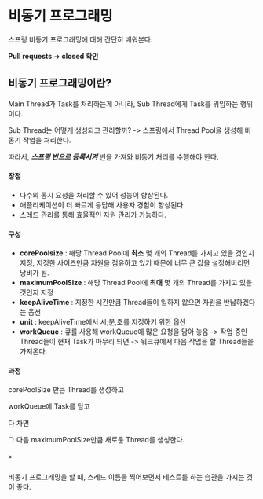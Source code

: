 # 비동기 프로그래밍

스프링 비동기 프로그래밍에 대해 간단히 배워본다.

**Pull requests -> closed 확인**

## 비동기 프로그래밍이란?
Main Thread가 Task를 처리하는게 아니라, Sub Thread에게 Task를 위임하는 행위이다.

Sub Thread는 어떻게 생성되고 관리할까?
-> 스프링에서 Thread Pool을 생성해 비동기 작업을 처리한다.

따라서, ***스프링 빈으로 등록시켜*** 빈을 가져와 비동기 처리를 수행해야 한다.

#### 장점
- 다수의 동시 요청을 처리할 수 있어 성능이 향상된다.
- 애플리케이션이 더 빠르게 응답해 사용자 경험이 향상된다.
- 스레드 관리를 통해 효율적인 자원 관리가 가능하다.

#### 구성
- **corePoolsize** : 해당 Thread Pool에 **최소** 몇 개의 Thread를 가지고 있을 것인지 지정, 지정한 사이즈만큼 자원을 점유하고 있기 때문에 너무 큰 값을 설정해버리면 낭비가 됨.
- **maximumPoolSize** : 해당 Thread Pool에 **최대** 몇 개의 Thread를 가지고 있을 것인지 지정
- **keepAliveTime** : 지정한 시간만큼 Thread들이 일하지 않으면 자원을 반납하겠다는 옵션
- **unit** : keepAliveTime에서 시,분,초를 지정하기 위한 옵션
- **workQueue** : 큐를 사용해 workQueue에 많은 요청을 담아 놓음 -> 작업 중인 Thread들이 현재 Task가 마무리 되면 -> 워크큐에서 다음 작업을 할 Thread들을 가져온다.

#### 과정
corePoolSize 만큼 Thread를 생성하고

workQueue에 Task를 담고

다 차면

그 다음 maximumPoolSize만큼 새로운 Thread를 생성한다.


#### *
비동기 프로그래밍을 할 때, 스레드 이름을 찍어보면서 테스트를 하는 습관을 가지는 것이 좋다.

